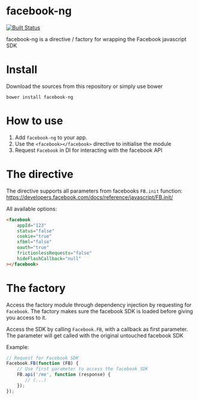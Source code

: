 # facebook-ng
[![Built Status](https://travis-ci.org/dabido/facebook-ng.png "Build Status")](https://travis-ci.org/dabido/facebook-ng/)

facebook-ng is a directive / factory for wrapping the Facebook javascript SDK

# Install
Download the sources from this repository or simply use bower

 ```bower install facebook-ng```

# How to use

1. Add `facebook-ng` to your app. 
2. Use the ```<facebook></facebook>``` directive to initialise the module
3. Request `Facebook` in DI for interacting with the facebook API

# The directive
The directive supports all parameters from facebooks `FB.init` function: https://developers.facebook.com/docs/reference/javascript/FB.init/

All available options: 

```html
<facebook 
    appId="123" 
    status="false" 
    cookie="true" 
    xfbml="false" 
    oauth="true" 
    frictionlessRequests="false" 
    hideFlashCallback="null"
></facebook>
```

# The factory

Access the factory module through dependency injection by requesting for `Facebook`.
The factory makes sure the facebook SDK is loaded before giving you access to it.

Access the SDK by calling `Facebook.FB`, with a callback as first parameter. The parameter will get called with the original untouched facebook SDK

Example:

```javascript
// Request for Facebook SDK
Facebook.FB(function (FB) {
    // Use first parameter to access the facebook SDK
    FB.api('/me', function (response) {
       // (...)
    });
});
```
